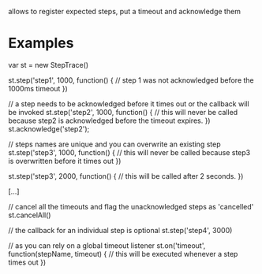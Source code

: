 allows to register expected steps, put a timeout and acknowledge them
  
Examples
========
  
   var st = new StepTrace()
  
   st.step('step1', 1000, function() {
     // step 1 was not acknowledged before the 1000ms timeout
   })
  
   // a step needs to be acknowledged before it times out or the callback will be invoked
   st.step('step2', 1000, function() {
     // this will never be called because step2 is acknowledged before the timeout expires.
   })
   st.acknowledge('step2');
  
  
   // steps names are unique and you can overwrite an existing step
   st.step('step3', 1000, function() {
     // this will never be called because step3 is overwritten before it times out
   })
  
   st.step('step3', 2000, function() {
     // this will be called after 2 seconds.
   })
  
   [...]
  
   // cancel all the timeouts and flag the unacknowledged steps as 'cancelled'
   st.cancelAll()
  
   // the callback for an individual step is optional
   st.step('step4', 3000)
 
   // as you can rely on a global timeout listener
   st.on('timeout', function(stepName, timeout) {
   // this will be executed whenever a step times out
 })
